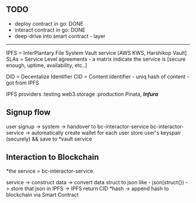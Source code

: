 ## TODO
- deploy contract in go: DONE
- interact contract in go: DONE
- deep-drive into smart contract - layer
---

IPFS = InterPlantary File System
Vault service [AWS KWS, Harshikop Vault]
SLAs = Service Level agreements - a matrix indicate the service is
   [secure enough, uptime, availability, etc..]

DID = Decentalize Identifier
CID = Content Identifier - uniq hash of content - got from IPFS 

IPFS providers
:testing  web3.storage
:production Pinata, ***Infura***


## Signup flow
user signup -> system -> handover to bc-interactor-service 
bc-interactor-service -> automatically create wallet for each user
store user's keyspair (securely) && save to *vault service

## Interaction to Blockchain
*the service = bc-interactor-service

service -> construct data -> convert data struct to json like - json(struct{})
-> store that json in IPFS -> IPFS return CID *hash 
-> append hash to blockchain via Smart Contract

